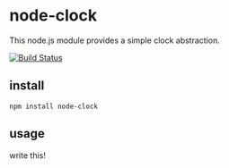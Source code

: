 node-clock
======

This node.js module provides a simple clock abstraction.

[![Build Status](https://travis-ci.org/goodeggs/node-clock.png)](https://travis-ci.org/goodeggs/node-clock)

install
------
    npm install node-clock

usage
------

  write this!
